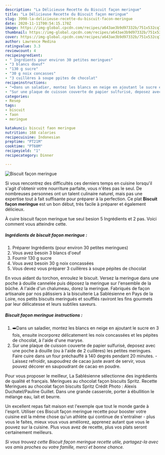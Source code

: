```yaml
---
description: "La Délicieuse Recette du Biscuit façon meringue"
title: "La Délicieuse Recette du Biscuit façon meringue"
slug: 3998-la-delicieuse-recette-du-biscuit-facon-meringue
date: 2020-11-11T00:54:15.178Z
image: https://img-global.cpcdn.com/recipes/a643ae3b9d97332b/751x532cq70/biscuit-facon-meringue-photo-principale-de-la-recette.jpg
thumbnail: https://img-global.cpcdn.com/recipes/a643ae3b9d97332b/751x532cq70/biscuit-facon-meringue-photo-principale-de-la-recette.jpg
cover: https://img-global.cpcdn.com/recipes/a643ae3b9d97332b/751x532cq70/biscuit-facon-meringue-photo-principale-de-la-recette.jpg
author: Lawrence Medina
ratingvalue: 3.3
reviewcount: 4
recipeingredient:
- " Ingrdients pour environ 30 petites meringues"
- "3 blancs doeuf"
- "130 g sucre"
- "30 g noix concasses"
- "3 cuillères à soupe ppites de chocolat"
recipeinstructions:
- "➡️Dans un saladier, montez les blancs en neige en ajoutant le sucre en 3 fois, ensuite incorporez délicatement les noix concassées et les pépites de chocolat, à l&#39;aide d&#39;une maryse."
- "Sur une plaque de cuisson couverte de papier sulfurisé, deposez avec une poche à douille (ou à l&#39;aide de 2 cuillères) les petites meringues. Faire cuire dans un four préchauffé à 140 degrés pendant 20 minutes. Laissez refroidir, saupoudrez de cacao juste avant de servir, vous pouvez décorer en saupoudrant de cacao en poudre."
categories:
- Resep
tags:
- biscuit
- faon
- meringue

katakunci: biscuit faon meringue 
nutrition: 168 calories
recipecuisine: Indonesian
preptime: "PT21M"
cooktime: "PT60M"
recipeyield: "1"
recipecategory: Dinner

---
```



![Biscuit façon meringue](https://img-global.cpcdn.com/recipes/a643ae3b9d97332b/751x532cq70/biscuit-facon-meringue-photo-principale-de-la-recette.jpg)

Si vous rencontrez des difficultés ces derniers temps en cuisine lorsqu'il s'agit d'obtenir votre nourriture parfaite, vous n'êtes pas le seul. De nombreuses personnes ont un talent culinaire naturel, mais pas une expertise tout à fait suffisante pour préparer à la perfection. Ce plat <strong> Biscuit façon meringue </strong> est un bon début, très facile à préparer et également délicieux.

<!--inarticleads1-->

À cuire biscuit façon meringue tue seul besion 5 Ingrédients et 2 pas. Voici comment vous atteindre cette.

##### Ingrédients de biscuit façon meringue :

1. Préparer  Ingrédients (pour environ 30 petites meringues)
1. Vous avez besoin 3 blancs d&#39;oeuf
1. Fournir 130 g sucre
1. Vous avez besoin 30 g noix concassées
1. Vous devez vous préparer 3 cuillères à soupe pépites de chocolat


En vous aidant du torchon, enroulez le biscuit. Versez la meringue dans une poche à douille cannelée puis déposez la meringue sur l&#39;ensemble de la bûche. A l&#39;aide d&#39;un chalumeau, dorez la meringue. Fabriqués de façon artisanale par nos pâtissiers à la biscuiterie La Sablésienne en Pays de la Loire, nos petits biscuits meringués et soufflés raviront les fins gourmets par leur délicatesse et leurs subtiles saveurs. 

<!--inarticleads2-->

##### Biscuit façon meringue instructions :

1. ➡️Dans un saladier, montez les blancs en neige en ajoutant le sucre en 3 fois, ensuite incorporez délicatement les noix concassées et les pépites de chocolat, à l&#39;aide d&#39;une maryse.
1. Sur une plaque de cuisson couverte de papier sulfurisé, deposez avec une poche à douille (ou à l&#39;aide de 2 cuillères) les petites meringues. Faire cuire dans un four préchauffé à 140 degrés pendant 20 minutes. - Laissez refroidir, saupoudrez de cacao juste avant de servir, vous pouvez décorer en saupoudrant de cacao en poudre.


Pour vous proposer le meilleur, La Sablésienne sélectionne des ingrédients de qualité et français. Meringues au chocolat façon biscuits Spritz. Recette Meringues au chocolat façon biscuits Spritz Crédit Photo : Alexis Duchatel/Pauline Guillet. Dans une grande casserole, porter à ébullition le mélange eau, lait et beurre. 

<!--inarticleads1-->

<p>
Un excellent repas fait maison est l'exemple que tout le monde garde à l'esprit. Utiliser ces Biscuit façon meringue recette pour booster votre cuisine est la même chose qu'un athlète qui continue de s'entraîner - plus vous le faites, mieux vous vous améliorez, apprenez autant que vous le pouvez sur la cuisine. Plus vous avez de recette, plus vos plats seront certainement meilleurs.
</p>

<p>
<i>Si vous trouvez cette Biscuit façon meringue recette utile, partagez-la avec vos amis proches ou votre famille, merci et bonne chance.</i>
</p>
